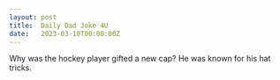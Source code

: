 ```yaml
---
layout: post
title:  Daily Dad Joke 4U
date:   2023-03-10T00:00:00Z
---
```

Why was the hockey player gifted a new cap? He was known for his hat tricks.
